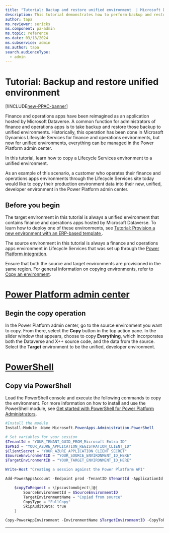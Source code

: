 ```yaml
---
title: "Tutorial: Backup and restore unified environment  | Microsoft Docs"
description: This tutorial demonstrates how to perform backup and restore unified environments.
author: tapa
ms.reviewer: sericks
ms.component: pa-admin
ms.topic: reference
ms.date: 03/18/2024
ms.subservice: admin
ms.author: tapa
search.audienceType: 
  - admin
---
```


# Tutorial: Backup and restore unified environment

[!INCLUDE[new-PPAC-banner](~/includes/new-PPAC-banner.md)]

Finance and operations apps have been reimagined as an application hosted by Microsoft Dataverse. A common function for administrators of finance and operations apps is to take backup and restore those backup to unified environments. Historically, this operation has been done in Microsoft Dynamics Lifecycle Services for finance and operations environments, but now for unified environments, everything can be managed in the Power Platform admin center.

In this tutorial, learn how to copy a Lifecycle Services environment to a unified environment.

As an example of this scenario, a customer who operates their finance and operations apps environments through the Lifecycle Services site today would like to copy their production environment data into their new, unified, developer environment in the Power Platform admin center.

## Before you begin

The target environment in this tutorial is always a unified environment that contains finance and operations apps hosted by Microsoft Dataverse. To learn how to deploy one of these environments, see [Tutorial: Provision a new environment with an ERP-based template ](./tutorial-deploy-new-environment-with-ERP-template.md).

The source environment in this tutorial is always a finance and operations apps environment in Lifecycle Services that was set up through the [Power Platform integration](/dynamics365/fin-ops-core/dev-itpro/power-platform/enable-power-platform-integration).

Ensure that both the source and target environments are provisioned in the same region. For general information on copying environments, refer to [Copy an environment](../copy-environment.md).

# [Power Platform admin center](#tab/PPAC)

## Begin the copy operation

In the Power Platform admin center, go to the source environment you want to copy. From there, select the **Copy** button in the top action pane.  In the slider window that appears, choose to copy **Everything**, which incorporates both the Dataverse and X++ source code, and the data from the source. Select the **Target** environment to be the unified, developer environment.

# [PowerShell](#tab/PowerShell)

## Copy via PowerShell

Load the PowerShell console and execute the following commands to copy the environment. For more information on how to install and use the PowerShell module, see [Get started with PowerShell for Power Platform Administrators](../powershell-getting-started.md).

```PowerShell
#Install the module
Install-Module -Name Microsoft.PowerApps.Administration.PowerShell

# Set variables for your session
$TenantId = "YOUR_TENANT_GUID_FROM_Microsoft Entra ID"
$SPNId = "YOUR_AZURE_APPLICATION_REGISTRATION_CLIENT_ID"
$ClientSecret = "YOUR_AZURE_APPLICATION_CLIENT_SECRET"
$SourceEnvironmentID = "YOUR_SOURCE_ENVIRONMENT_ID_HERE"
$TargetEnvironmentID = "YOUR_TARGET_ENVIRONMENT_ID_HERE"

Write-Host "Creating a session against the Power Platform API"

Add-PowerAppsAccount -Endpoint prod -TenantID $TenantId -ApplicationId $SPNId -ClientSecret $ClientSecret

    $copyToRequest = \[pscustomobject\]@{
        SourceEnvironmentId = $SourceEnvironmentID
        TargetEnvironmentName = "Copied from source"
        CopyType = "FullCopy"
        SkipAuditData: true
    }

Copy-PowerAppEnvironment -EnvironmentName $TargetEnvironmentID -CopyToRequestDefinition $copyToRequest
```
---
